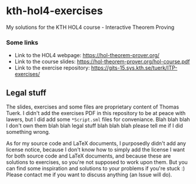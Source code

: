 # kth-hol4-exercises

My solutions for the KTH HOL4 course - Interactive Theorem Proving

### Some links
* Link to the HOL4 webpage: https://hol-theorem-prover.org/
* Link to the course slides: https://hol-theorem-prover.org/hol-course.pdf
* Link to the exercise repository: https://gits-15.sys.kth.se/tuerk/ITP-exercises/

## Legal stuff

The slides, exercises and some files are proprietary content of Thomas Tuerk. I didn't
add the exercises PDF in this repository to be at peace with lawers, but I did add
some `*Script.sml` files for conveniance. Blah blah blah I don't own them blah blah
legal stuff blah blah blah please tell me if I did something wrong.

As for my source code and LaTeX documents, I purposedly didn't add any license notice,
because I don't know how to simply add the license I want for both source code and
LaTeX documents, and because these are solutions to exercises, so you're not supposed
to work upon them. But you can find some inspiration and solutions to your problems if
you're stuck :) Please contact me if you want to discuss anything (an Issue will do).
